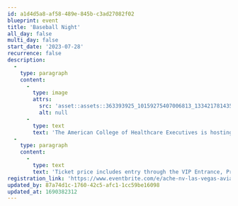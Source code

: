 ```yaml
---
id: a1d4d5a8-af58-489e-845b-c3ad27082f02
blueprint: event
title: 'Baseball Night'
all_day: false
multi_day: false
start_date: '2023-07-28'
recurrence: false
description:
  -
    type: paragraph
    content:
      -
        type: image
        attrs:
          src: 'asset::assets::363393925_10159275407006813_1334217814352805074_n.jpg'
          alt: null
      -
        type: text
        text: 'The American College of Healthcare Executives is hosting a baseball Night this Friday. This is a fantastic organization that looks to connect and mentor healthcare leaders! Come out and have a good time.'
  -
    type: paragraph
    content:
      -
        type: text
        text: 'T﻿icket price includes entry through the VIP Entrance, Private Suite/Seating, Food & Drinks (Soda, Beer & Wine)'
registration_link: 'https://www.eventbrite.com/e/ache-nv-las-vegas-aviators-networking-ache-himss-tickets-649389400177?aff=oddtdtcreator&fbclid=IwAR3RNQ3cDo6Mnjjx-v5bC6s5TEtzPPUif2E4rbaxVpmOiZSjHZQbNNHUwOg'
updated_by: 87a74d1c-1760-42c5-afc1-1cc59be16098
updated_at: 1690382312
---
```

